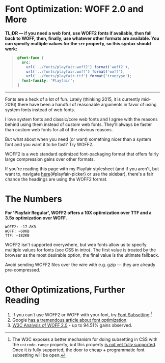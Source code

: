 # Font Optimization: WOFF 2.0 and More

**TL;DR &mdash; if you need a web font, use WOFF2 fonts if available,
then fall back to WOFF, then, finally, use whatever other formats
are available. You can specify multiple values for the `src` property,
so this syntax should work:**

> ```css
> @font-face {
>   src:
>     url('../fonts/playfair.woff2') format('woff2'),
>     url('../fonts/playfair.woff') format('woff'),
>     url('../fonts/playfair.ttf') format('truetype');
>   font-family: 'Playfair';
> }
> ```

---

Fonts are a heck of a lot of fun. Lately (thinking 2015, it is currently mid-2016)
there have been a handful of reasonable arguments in favor
of using system fonts instead of web fonts.

I love system fonts and classic/core web fonts and I agree with the reasons behind
using them instead of custom web fonts. They'll always be faster than custom
web fonts for all of the obvious reasons.

But what about when you need (or want) something nicer than a system font and
you want it to be fast? Try WOFF2.

WOFF2 is a web standard optimized font-packaging format that offers fairly large
compression gains over other formats.

If you're reading this page with my Playfair stylesheet (and if you aren't,
but want to, navigate [here](?style=playfair#playfair-picker){#playfair-picker}
or use the sidebar), there's a fair chance the headings are using the WOFF2 format.


# The Numbers

**For 'Playfair Regular', WOFF2 offers a 10X optimization over TTF
and a 3.5x optimization over WOFF.**
```
WOFF2: ~17.8KB
WOFF: ~60KB
TTF: ~182KB
```

WOFF2 isn't supported everywhere, but web fonts allow us to specify multiple
values for fonts (see CSS in intro). The first value is treated by the browser
as the most desirable option, the final value is the ultimate fallback.

Avoid sending WOFF2 files over the wire with e.g. gzip &mdash; they are already
pre-compressed.

# Other Optimizations, Further Reading

1. If you can't use WOFF2 or WOFF with your font, try
[Font Subsetting](2015-11-04-fonts.md).[^1]
2. Google [has a tremendous article about font optimization](https://developers.google.com/web/fundamentals/performance/optimizing-content-efficiency/webfont-optimization).
3. [W3C Analysis of WOFF 2.0](https://www.w3.org/TR/WOFF20ER/) -
   up to 94.51% gains observed.



[^1]: The W3C exposes a better mechanism for doing subsetting in CSS with the
      `unicode-range` property, but this property
      [is not yet fully supported](http://caniuse.com/#feat=font-unicode-range).
      Once it _is_ fully supported, the door to cheap + programmatic
      font subsetting will be open.
